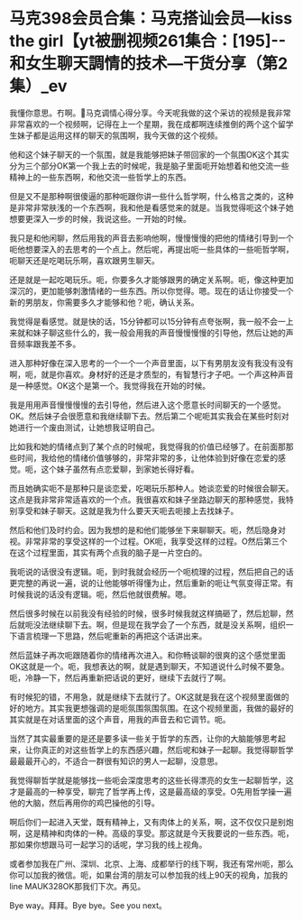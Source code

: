 # 马克398会员合集：马克搭讪会员—kiss the girl【yt被删视频261集合：[195]--和女生聊天調情的技术—干货分享（第2集）_ev

我懂你意思。冇啊。🎼马克调情心得分享。今天呢我做的这个采访的视频是我非常非常喜欢的一个视频啊，记得在上一个星期，我在成都啊连续推倒的两个这个留学生妹子都是运用这样的聊天的氛围啊，我今天做的这个视频。

他和这个妹子聊天的一个氛围，就是我能够把妹子带回家的一个氛围OK这个其实分为三个部分OK第一个我上去的时候呢，我是脑子里面呃开始想着和他交流一些精神上的一些东西啊，和他交流一些哲学上的东西。

但是又不是那种啊很傻逼的那种呃跟你讲一些什么哲学啊，什么格言之类的，这种是非常非常肤浅的一个东西啊，我和他是看感觉来的就是。当我觉得呃这个妹子她想要更深入一步的时候，我说这些。一开始的时候。

我只是和他闲聊，然后用我的声音去影响他啊，慢慢慢慢的把他的情绪引导到一个呃他想要深入的去思考的一个点上。然后呢，再提出呃一些具体的一些呃哲学啊，呃聊天还是吃喝玩乐啊，喜欢跟男生聊天。

还是就是一起吃喝玩乐。呃，你要多久才能够跟男的确定关系啊。呃，像这种更加深沉的，更加能够刺激情绪的一些东西。所以你觉得。嗯。现在的话让你接受一个新的男朋友，你需要多久才能够和他？呃，确认关系。

我觉得是看感觉。就是快的话，15分钟都可以15分钟有点夸张啊，我一般不会一上来就和妹子聊这些什么的，我一般会用我的声音慢慢慢慢的引导他，然后让她的声音频率跟我差不多。

进入那种好像在深入思考的一个一个一个声音里面，以下有男朋友没有我没有没有啊，呃，就是你喜欢。身材好的还是才质型的，有智慧行才子吧。一个声这种声音是一种感觉。OK这个是第一个。我觉得我在开始的时候。

我是用用声音慢慢慢慢的去引导他，然后进入这个愿意长时间聊天的一个感觉。OK。然后妹子会很愿意和我继续聊下去。然后第二个呢呃其实我会在某些时刻对她进行一个废由测试，让她想我证明自己。

比如我和她的情绪点到了某个点的时候呢，我觉得我的价值已经够了。在前面那那些时间，我给他的情绪价值够够的，非常非常的多，让他体验到好像在恋爱的感觉。呃，这个妹子虽然有点恋爱聊，到家她长得好看。

而且她确实呃不是那种只是谈恋爱，吃喝玩乐那种人。她谈恋爱的时候很会聊天。这点是我非常非常适喜欢的一个点。我很喜欢和妹子坐路边聊天的那种感觉，我特别享受和妹子聊天。这就是我为什么要天天呃去呃接上去找妹子。

然后和他们及时约会。因为我想的是和他们能够坐下来聊聊天。呃，然后隐身对视。非常非常的享受这样的一个过程。OK呃，我享受这样的过程。O然后第三个在这个过程里面，其实有两个点我的脑子是一片空白的。

我呃说的话很没有逻辑。呃，到时我就会经历一个呃梳理的过程，然后把自己的话更完整的再说一遍，说的让他能够听得懂为止，然后重新的呃让气氛变得正常。有时候我说的话没有逻辑。呃，然后他就很费解。嗯。

然后很多时候在以前我没有经验的时候，很多时候我就这样搞砸了，然后尬聊，然后就呃没法继续聊下去。啊，但是现在我学会了一个东西，就是没关系啊，组织一下语言梳理一下思路，然后呢重新的再把这个话讲出来。

然后蓝妹子再次呃跟随着你的情绪再次进入。和你畅谈聊的很爽的这个感觉里面OK这就是一个。呃，我想表达的啊，就是遇到聊天，不知道说什么时候不要急。呃，冷静一下，然后再重新把话说的更好，继续下去就行了啊。

有时候犯的错，不用急，就是继续下去就行了。OK这就是我在这个视频里面做的好的地方。其实我更想强调的是呃氛围氛围氛围。在这个视频里面，我做的最好的其实就是在对话里面的这个声音，用我的声音去和它调节。呃。

当然了其实最重要的是还是要多读一些关于哲学的东西，让你的大脑能够思考起来，让你真正的对这些哲学上的东西感兴趣，然后呢和妹子一起聊。我觉得聊哲学最最最开心的，不适合一群很有知识的男人一起聊，没意思。

我觉得聊哲学就是能够找一些呃会深度思考的这些长得漂亮的女生一起聊哲学，这才是最高的一种享受，聊完了哲学再上传，这是最高级的享受。O先用哲学操一遍他的大脑，然后再用你的鸡巴操他的引导。

啊后你们一起进入天堂，既有精神上，又有肉体上的关系，啊，这不仅仅只是别炮啊，这是精神和肉体的一种。高级的享受。那这就是今天我要说的一些东西。呃，那如果你想跟马可一起学习的话呢，学习我的线上视角。

或者参加我在广州、深圳、北京、上海、成都举行的线下啊，我还有常州呃，那么你可以加我的微信。呃，如果台湾的朋友可以参加我的线上90天的视角，加我的line MAUK328OK那我们下次。再见。

Bye way。拜拜。Bye bye。See you next。
